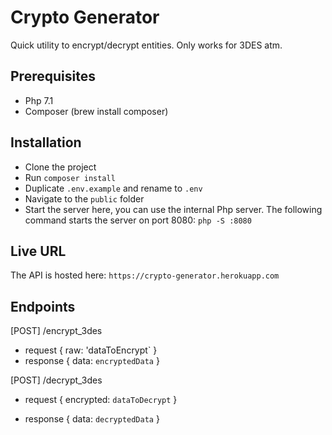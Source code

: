 # Crypto Generator

Quick utility to encrypt/decrypt entities. Only works for 3DES atm.

## Prerequisites

- Php 7.1
- Composer (brew install composer)

## Installation

- Clone the project
- Run `composer install`
- Duplicate `.env.example` and rename to `.env`
- Navigate to the `public` folder
- Start the server here, you can use the internal Php server. The following command starts the server on port 8080:
  `php -S :8080`
	
## Live URL

The API is hosted here: `https://crypto-generator.herokuapp.com`

## Endpoints

[POST] /encrypt_3des
  + request
	{
	    raw: 'dataToEncrypt`
	}
  + response
   	{
	   data: `encryptedData`
	}

[POST] /decrypt_3des
  + request
	{
	   encrypted: `dataToDecrypt`
	}

  + response
	{
	   data: `decryptedData`
	}

